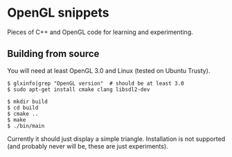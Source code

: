 # OpenGL snippets

Pieces of C++ and OpenGL code for learning and experimenting.


## Building from source

You will need at least OpenGL 3.0 and Linux (tested on Ubuntu Trusty).

    $ glxinfo|grep "OpenGL version"  # should be at least 3.0
    $ sudo apt-get install cmake clang libsdl2-dev

    $ mkdir build
    $ cd build
    $ cmake ..
    $ make
    $ ./bin/main

Currently it should just display a simple triangle.
Installation is not supported (and probably never will be, these are just
experiments).
